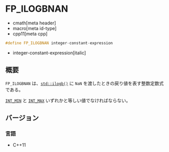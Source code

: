 # FP_ILOGBNAN
* cmath[meta header]
* macro[meta id-type]
* cpp11[meta cpp]

```cpp
#define FP_ILOGBNAN integer-constant-expression
```
* integer-constant-expression[italic]

## 概要
`FP_ILOGBNAN` は、[`std::ilogb()`](ilogb.md) に `NaN` を渡したときの戻り値を表す整数定数式である。

[`INT_MIN`](/reference/climits/int_min.md) と [`INT_MAX`](/reference/climits/int_max.md) いずれかと等しい値でなければならない。


## バージョン
### 言語
- C++11
